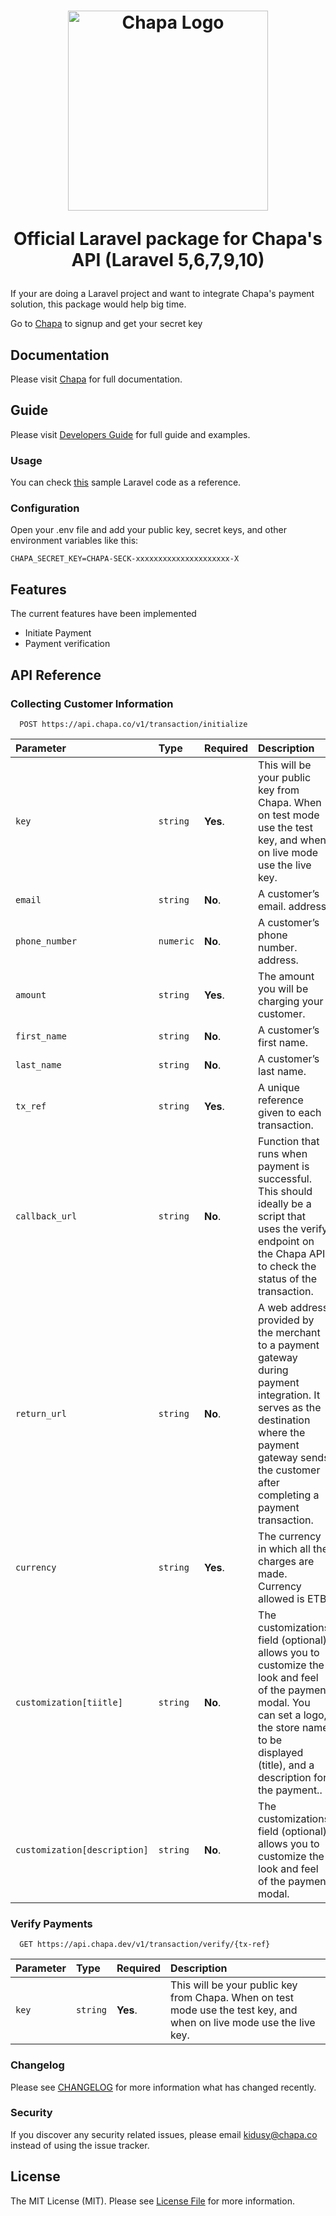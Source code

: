 <h1 align="center">
<div align="center">
  <a href="http://chapa.co/" target="_blank">
    <img src="https://assets.chapa.co/assets/images/chapa-logo.svg" width="320" alt="Chapa Logo"/>
  </a>
  <p align="center">Official Laravel package for Chapa's API (Laravel 5,6,7,9,10)</p>
</div>
</h1>

If your are doing a Laravel project and want to integrate Chapa's payment
solution, this package would help big time.

Go to [Chapa](https://dashboard.chapa.co/) to signup and get your secret key

## Documentation

Please visit [Chapa](https://developer.chapa.co/docs/accept-payments/) for full documentation.

## Guide

Please visit [Developers Guide](https://developer.chapa.co/laravel-sdk/) for full guide and examples.

### Usage

You can check [this](https://github.com/Chapa-Et/sdk-examples/tree/master/chapa-laravel-example) sample Laravel code as a reference.

### Configuration

Open your .env file and add your public key, secret keys, and other environment variables like this:

```
CHAPA_SECRET_KEY=CHAPA-SECK-xxxxxxxxxxxxxxxxxxxxx-X
```

## Features

The current features have been implemented

- Initiate Payment
- Payment verification

## API Reference

### Collecting Customer Information

```https
  POST https://api.chapa.co/v1/transaction/initialize
```

| Parameter                    | Type     | Required | Description                                                                                                                                                                                         |
| :--------------------------- | :------- | :------- | :-------------------------------------------------------------------------------------------------------------------------------------------------------------------------------------------------- |
| `key`                        | `string` | **Yes**. | This will be your public key from Chapa. When on test mode use the test key, and when on live mode use the live key.                                                                                |
| `email`                      | `string` | **No**. | A customer’s email. address.                                                                                                                                                                        |
| `phone_number`                      | `numeric` | **No**. | A customer’s phone number. address.                                                                                                                                                                        |
| `amount`                     | `string` | **Yes**. | The amount you will be charging your customer.                                                                                                                                                      |
| `first_name`                 | `string` | **No**. | A customer’s first name.                                                                                                                                                                            |
| `last_name`                  | `string` | **No**. | A customer’s last name.                                                                                                                                                                             |
| `tx_ref`                     | `string` | **Yes**. | A unique reference given to each transaction.                                                                                                                                                       |
| `callback_url`               | `string` | **No**. | Function that runs when payment is successful. This should ideally be a script that uses the verify endpoint on the Chapa API to check the status of the transaction.    |
| `return_url`               | `string` | **No**. | A web address provided by the merchant to a payment gateway during payment integration. It serves as the destination where the payment gateway sends the customer after completing a payment transaction.                          |
| `currency`                   | `string` | **Yes**. | The currency in which all the charges are made. Currency allowed is ETB.                                                                                                                            |
| `customization[tiitle] `     | `string` | **No**.  | The customizations field (optional) allows you to customize the look and feel of the payment modal. You can set a logo, the store name to be displayed (title), and a description for the payment.. |
| `customization[description]` | `string` | **No**.  | The customizations field (optional) allows you to customize the look and feel of the payment modal.                                                                                                 |

### Verify Payments

```https
  GET https://api.chapa.dev/v1/transaction/verify/{tx-ref}
```

| Parameter | Type     | Required | Description                                                                                                          |
| :-------- | :------- | :------- | :------------------------------------------------------------------------------------------------------------------- |
| `key`     | `string` | **Yes**. | This will be your public key from Chapa. When on test mode use the test key, and when on live mode use the live key. |

### Changelog

Please see [CHANGELOG](CHANGELOG.md) for more information what has changed recently.

### Security

If you discover any security related issues, please email kidusy@chapa.co instead of using the issue tracker.

## License

The MIT License (MIT). Please see [License File](LICENSE.md) for more information.
